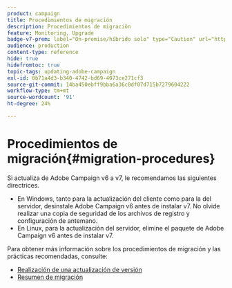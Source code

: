 ```yaml
---
product: campaign
title: Procedimientos de migración
description: Procedimientos de migración
feature: Monitoring, Upgrade
badge-v7-prem: label="On-premise/híbrido solo" type="Caution" url="https://experienceleague.adobe.com/docs/campaign-classic/using/installing-campaign-classic/architecture-and-hosting-models/hosting-models-lp/hosting-models.html?lang=es" tooltip="Se aplica solo a implementaciones On-premise e híbridas"
audience: production
content-type: reference
hide: true
hidefromtoc: true
topic-tags: updating-adobe-campaign
exl-id: 0b71a4d3-b340-4742-bd69-4073ce271cf3
source-git-commit: 14ba450ebff9bba6a36c0df07d715b7279604222
workflow-type: tm+mt
source-wordcount: '91'
ht-degree: 24%

---
```


# Procedimientos de migración{#migration-procedures}



Si actualiza de Adobe Campaign v6 a v7, le recomendamos las siguientes directrices.

* En Windows, tanto para la actualización del cliente como para la del servidor, desinstale Adobe Campaign v6 antes de instalar v7. No olvide realizar una copia de seguridad de los archivos de registro y configuración de antemano.
* En Linux, para la actualización del servidor, elimine el paquete de Adobe Campaign v6 antes de instalar v7.

Para obtener más información sobre los procedimientos de migración y las prácticas recomendadas, consulte:

* [Realización de una actualización de versión](https://helpx.adobe.com/es/campaign/kb/acc-build-upgrade.html)
* [Resumen de migración](../../migration/using/about-migration.md)

